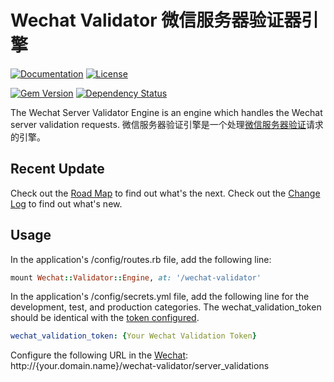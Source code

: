# Wechat Validator 微信服务器验证器引擎

[![Documentation](http://img.shields.io/badge/docs-rdoc.info-blue.svg)](http://www.rubydoc.info/gems/wechat-validator/frames)
[![License](https://img.shields.io/badge/license-MIT-green.svg)](http://opensource.org/licenses/MIT)

[![Gem Version](https://badge.fury.io/rb/wechat-validator.svg)](https://badge.fury.io/rb/wechat-validator)
[![Dependency Status](https://gemnasium.com/badges/github.com/topbitdu/wechat-validator.svg)](https://gemnasium.com/github.com/topbitdu/wechat-validator)

The Wechat Server Validator Engine is an engine which handles the Wechat server validation requests.
微信服务器验证引擎是一个处理[微信服务器验证](http://mp.weixin.qq.com/wiki/8/f9a0b8382e0b77d87b3bcc1ce6fbc104.html#.E7.AC.AC.E4.BA.8C.E6.AD.A5.EF.BC.9A.E9.AA.8C.E8.AF.81.E6.9C.8D.E5.8A.A1.E5.99.A8.E5.9C.B0.E5.9D.80.E7.9A.84.E6.9C.89.E6.95.88.E6.80.A7)请求的引擎。



## Recent Update

Check out the [Road Map](ROADMAP.md) to find out what's the next.
Check out the [Change Log](CHANGELOG.md) to find out what's new.



## Usage

In the application's /config/routes.rb file, add the following line:
```ruby
mount Wechat::Validator::Engine, at: '/wechat-validator'
```

In the application's /config/secrets.yml file, add the following line for the development, test, and production categories. The wechat_validation_token should be identical with the [token configured](http://mp.weixin.qq.com/wiki/8/f9a0b8382e0b77d87b3bcc1ce6fbc104.html#.E7.AC.AC.E4.B8.80.E6.AD.A5.EF.BC.9A.E5.A1.AB.E5.86.99.E6.9C.8D.E5.8A.A1.E5.99.A8.E9.85.8D.E7.BD.AE).
```yaml
wechat_validation_token: {Your Wechat Validation Token}
```

Configure the following URL in the [Wechat](http://mp.weixin.qq.com/wiki/8/f9a0b8382e0b77d87b3bcc1ce6fbc104.html#.E7.AC.AC.E4.B8.80.E6.AD.A5.EF.BC.9A.E5.A1.AB.E5.86.99.E6.9C.8D.E5.8A.A1.E5.99.A8.E9.85.8D.E7.BD.AE):
http://{your.domain.name}/wechat-validator/server_validations
